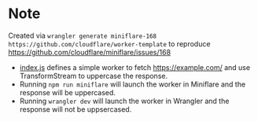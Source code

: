 # Note

Created via `wrangler generate miniflare-168 https://github.com/cloudflare/worker-template` to reproduce https://github.com/cloudflare/miniflare/issues/168

- [index.js](index.js) defines a simple worker to fetch https://example.com/ and use TransformStream to uppercase the response.
- Running `npm run miniflare` will launch the worker in Miniflare and the response will be uppercased.
- Running `wrangler dev` will launch the worker in Wrangler and the response will not be uppsercased.

